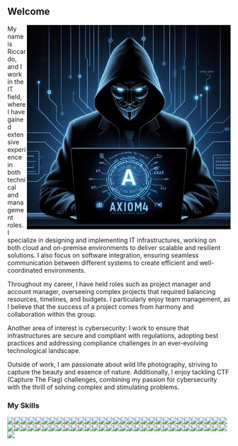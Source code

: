 ## Welcome
<img align="right" src="https://github.com/axiom4/axiom4/blob/main/avatar.jpeg">My name is Riccardo, and I work in the IT field, where I have gained extensive experience in both technical and management roles. I specialize in designing and implementing IT infrastructures, working on both cloud and on-premise environments to deliver scalable and resilient solutions. I also focus on software integration, ensuring seamless communication between different systems to create efficient and well-coordinated environments.

Throughout my career, I have held roles such as project manager and account manager, overseeing complex projects that required balancing resources, timelines, and budgets. I particularly enjoy team management, as I believe that the success of a project comes from harmony and collaboration within the group.

Another area of interest is cybersecurity: I work to ensure that infrastructures are secure and compliant with regulations, adopting best practices and addressing compliance challenges in an ever-evolving technological landscape.

Outside of work, I am passionate about wild life photography, striving to capture the beauty and essence of nature. Additionally, I enjoy tackling CTF (Capture The Flag) challenges, combining my passion for cybersecurity with the thrill of solving complex and stimulating problems.

### My Skills

<img style="margin:0; padding:0;" align="left" src="https://img.shields.io/badge/Python-FFD43B?style=for-the-badge&logo=python&logoColor=blue">
<img style="margin:0; padding:0;" align="left" src="https://img.shields.io/badge/TypeScript-007ACC?style=for-the-badge&logo=typescript&logoColor=white">
<img style="margin:0; padding:0;" align="left" src="https://img.shields.io/badge/PHP-777BB4?style=for-the-badge&logo=php&logoColor=white">
<img style="margin:0; padding:0;" align="left" src="https://img.shields.io/badge/Perl-39457E?style=for-the-badge&logo=perl&logoColor=white">
<img style="margin:0; padding:0;" align="left" src="https://img.shields.io/badge/HTML5-E34F26?style=for-the-badge&logo=html5&logoColor=white">
<img style="margin:0; padding:0;" align="left" src="https://img.shields.io/badge/Angular-DD0031?style=for-the-badge&logo=angular&logoColor=white">
<img style="margin:0; padding:0;" align="left" src="https://img.shields.io/badge/CSS3-1572B6?style=for-the-badge&logo=css3&logoColor=white">
<img style="margin:0; padding:0;" align="left" src="https://img.shields.io/badge/C-00599C?style=for-the-badge&logo=c&logoColor=white">
<img style="margin:0; padding:0;" align="left" src="https://img.shields.io/badge/Ansible-000000?style=for-the-badge&logo=ansible&logoColor=white">
<img style="margin:0; padding:0;" align="left" src="https://img.shields.io/badge/Apache-D22128?style=for-the-badge&logo=Apache&logoColor=white">
<img style="margin:0; padding:0;" align="left" src="https://img.shields.io/badge/Bootstrap-563D7C?style=for-the-badge&logo=bootstrap&logoColor=white">
<img style="margin:0; padding:0;" align="left" src="https://img.shields.io/badge/Docker-2CA5E0?style=for-the-badge&logo=docker&logoColor=white">
<img style="margin:0; padding:0;" align="left" src="https://img.shields.io/badge/jQuery-0769AD?style=for-the-badge&logo=jquery&logoColor=white">
<img style="margin:0; padding:0;" align="left" src="https://img.shields.io/badge/JWT-000000?style=for-the-badge&logo=JSON%20web%20tokens&logoColor=white">
<img style="margin:0; padding:0;" align="left" src="https://img.shields.io/badge/kubernetes-326ce5.svg?&style=for-the-badge&logo=kubernetes&logoColor=white">
<img style="margin:0; padding:0;" align="left" src="https://img.shields.io/badge/Markdown-000000?style=for-the-badge&logo=markdown&logoColor=white">
<img style="margin:0; padding:0;" align="left" src="https://img.shields.io/badge/Nginx-009639?style=for-the-badge&logo=nginx&logoColor=white">
<img style="margin:0; padding:0;" align="left" src="https://img.shields.io/badge/npm-CB3837?style=for-the-badge&logo=npm&logoColor=white">
<img style="margin:0; padding:0;" align="left" src="https://img.shields.io/badge/Node%20js-339933?style=for-the-badge&logo=nodedotjs&logoColor=white">
<img style="margin:0; padding:0;" align="left" src="https://img.shields.io/badge/MySQL-005C84?style=for-the-badge&logo=mysql&logoColor=white">
<img style="margin:0; padding:0;" align="left" src="https://img.shields.io/badge/MongoDB-4EA94B?style=for-the-badge&logo=mongodb&logoColor=white">
<img style="margin:0; padding:0;" align="left" src="https://img.shields.io/badge/MariaDB-003545?style=for-the-badge&logo=mariadb&logoColor=white">
<img style="margin:0; padding:0;" align="left" src="https://img.shields.io/badge/Sqlite-003B57?style=for-the-badge&logo=sqlite&logoColor=white">
<img style="margin:0; padding:0;" align="left" src="https://img.shields.io/badge/Oracle-F80000?style=for-the-badge&logo=Oracle&logoColor=white">
<img style="margin:0; padding:0;" align="left" src="https://img.shields.io/badge/PostgreSQL-316192?style=for-the-badge&logo=postgresql&logoColor=white">
<img style="margin:0; padding:0;" align="left" src="https://img.shields.io/badge/redis-%23DD0031.svg?&style=for-the-badge&logo=redis&logoColor=white">
<img style="margin:0; padding:0;" align="left" src="https://img.shields.io/badge/Elastic_Search-005571?style=for-the-badge&logo=elasticsearch&logoColor=white">
<img style="margin:0; padding:0;" align="left" src="https://img.shields.io/badge/Linux-FCC624?style=for-the-badge&logo=linux&logoColor=black">
<img style="margin:0; padding:0;" align="left" src="https://img.shields.io/badge/Kali_Linux-557C94?style=for-the-badge&logo=kali-linux&logoColor=white">
<img style="margin:0; padding:0;" align="left" src="https://img.shields.io/badge/mac%20os-000000?style=for-the-badge&logo=apple&logoColor=white">
<img style="margin:0; padding:0;" align="left" src="https://img.shields.io/badge/Red%20Hat-EE0000?style=for-the-badge&logo=redhat&logoColor=white">
<img style="margin:0; padding:0;" align="left" src="https://img.shields.io/badge/Ubuntu-E95420?style=for-the-badge&logo=ubuntu&logoColor=white">
<img style="margin:0; padding:0;" align="left" src="https://img.shields.io/badge/Windows-0078D6?style=for-the-badge&logo=windows&logoColor=white">
<img style="margin:0; padding:0;" align="left" src="https://img.shields.io/badge/Arduino-00979D?style=for-the-badge&logo=Arduino&logoColor=white">
<img style="margin:0; padding:0;" align="left" src="https://img.shields.io/badge/espressif-E7352C?style=for-the-badge&logo=espressif&logoColor=white">
<img style="margin:0; padding:0;" align="left" src="https://img.shields.io/badge/HackTheBox-111927?style=for-the-badge&logo=Hack%20The%20Box&logoColor=9FEF00">
<img style="margin:0; padding:0;" align="left" src="https://img.shields.io/badge/TryHackMe-212C42?style=for-the-badge&logo=TryHackMe&logoColor=white">
<img style="margin:0; padding:0;" align="left" src="https://img.shields.io/badge/Wireshark-1679A7?style=for-the-badge&logo=Wireshark&logoColor=white">
<img style="margin:0; padding:0;" align="left" src="https://img.shields.io/badge/burpsuite-FF6633?style=for-the-badge&logo=burpsuite&logoColor=white">
<img style="margin:0; padding:0;" align="left" src="https://img.shields.io/badge/metasploit-2596CD?style=for-the-badge&logo=metasploit&logoColor=white">
<img style="margin:0; padding:0;" align="left" src="https://img.shields.io/badge/GitHub-100000?style=for-the-badge&logo=github&logoColor=white">
<img style="margin:0; padding:0;" align="left" src="https://img.shields.io/badge/GitLab-330F63?style=for-the-badge&logo=gitlab&logoColor=white">
<img style="margin:0; padding:0;" align="left" src="https://img.shields.io/badge/Grafana-F2F4F9?style=for-the-badge&logo=grafana&logoColor=orange&labelColor=F2F4F9">
<img style="margin:0; padding:0;" align="left" src="https://img.shields.io/badge/Kibana-005571?style=for-the-badge&logo=Kibana&logoColor=white">
<img style="margin:0; padding:0;" align="left" src="https://img.shields.io/badge/Prometheus-000000?style=for-the-badge&logo=prometheus&labelColor=000000">
<img style="margin:0; padding:0;" align="left" src="https://img.shields.io/badge/VMware-231f20?style=for-the-badge&logo=VMware&logoColor=white">
<img style="margin:0; padding:0;" align="left" src="https://img.shields.io/badge/Jira-0052CC?style=for-the-badge&logo=Jira&logoColor=white">
<img style="margin:0; padding:0;" align="left" src="https://img.shields.io/badge/Redmine-9C0000?style=for-the-badge&logo=Redmine&logoColor=white">
<img style="margin:0; padding:0;" align="left" src="https://img.shields.io/badge/TensorFlow-FF6F00?style=for-the-badge&logo=tensorflow&logoColor=white">
<img style="margin:0; padding:0;" align="left" src="https://img.shields.io/badge/PyTorch-EE4C2C?style=for-the-badge&logo=pytorch&logoColor=white">
<img style="margin:0; padding:0;" align="left" src="https://img.shields.io/badge/github%20copilot-000000?style=for-the-badge&logo=githubcopilot&logoColor=white">
<img style="margin:0; padding:0;" align="left" src="https://img.shields.io/badge/Joomla-5091CD?style=for-the-badge&logo=joomla&logoColor=white">
<img style="margin:0; padding:0;" align="left" src="https://img.shields.io/badge/Wordpress-21759B?style=for-the-badge&logo=wordpress&logoColor=white">
<img style="margin:0; padding:0;" align="left" src="https://img.shields.io/badge/Telegram-2CA5E0?style=for-the-badge&logo=telegram&logoColor=white">
<img style="margin:0; padding:0;" align="left" src="https://img.shields.io/badge/Azure_DevOps-0078D7?style=for-the-badge&logo=azure-devops&logoColor=white">
<img style="margin:0; padding:0;" align="left" src="https://img.shields.io/badge/Cloudflare-F38020?style=for-the-badge&logo=Cloudflare&logoColor=white">
<img style="margin:0; padding:0;" align="left" src="https://img.shields.io/badge/CISCO-1BA0D7?style=for-the-badge&logo=cisco&logoColor=white">
<img style="margin:0; padding:0;" align="left" src="https://img.shields.io/badge/VSCode-0078D4?style=for-the-badge&logo=visual%20studio%20code&logoColor=white">
<img style="margin:0; padding:0;" align="left" src="https://img.shields.io/badge/Visual_Studio-5C2D91?style=for-the-badge&logo=visual%20studio&logoColor=white">
<img style="margin:0; padding:0;" align="left" src="https://img.shields.io/badge/Swift-FA7343?style=for-the-badge&logo=swift&logoColor=white">
<img style="margin:0; padding:0;" align="left" src="https://img.shields.io/badge/Flutter-02569B?style=for-the-badge&logo=flutter&logoColor=white">
<img style="margin:0; padding:0;" align="left" src="https://img.shields.io/badge/OpenWrt-00B5E2?style=for-the-badge&logo=OpenWrt&logoColor=white">
<img style="margin:0; padding:0;" align="left" src="https://img.shields.io/badge/Raspberry%20Pi-A22846?style=for-the-badge&logo=Raspberry%20Pi&logoColor=white">


